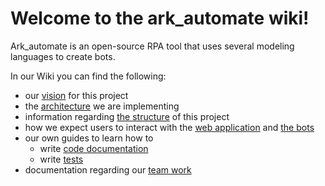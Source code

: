# Welcome to the ark_automate wiki!
Ark_automate is an open-source RPA tool that uses several modeling languages to create bots.

In our Wiki you can find the following:
- our [vision](https://github.com/bptlab/ark_automate/wiki/Vision-for-2021) for this project
- the [architecture](https://github.com/bptlab/ark_automate/wiki/Architecture-in-2021) we are implementing
- information regarding [the structure](https://github.com/bptlab/ark_automate/wiki/Folder-structure) of this project
- how we expect users to interact with the [web application](https://github.com/bptlab/ark_automate/wiki/How-we-think-users-will-use-ark_automate) and [the bots](https://github.com/bptlab/ark_automate/wiki/Starting-and-orchestrating-Bots-(Vision))
- our own guides to learn how to
   * write [code documentation](https://github.com/bptlab/ark_automate/wiki/How-to-write-code-documentation)
   * write [tests](https://github.com/bptlab/ark_automate/wiki/How-to-write-tests)
- documentation regarding our [team work](https://github.com/bptlab/ark_automate/wiki/Scrum-process)


